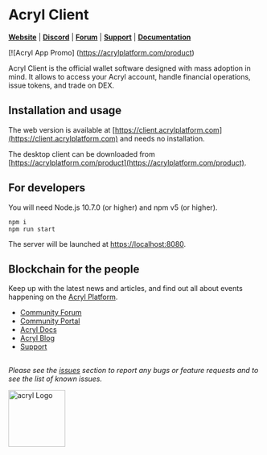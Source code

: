 # Acryl Client

[**Website**](https://acrylplatform.com/) | [**Discord**](https://discord.gg/cnFmDyA) | [**Forum**](https://forum.acrylplatform.com/) | [**Support**](https://support.acrylplatform.com/) | [**Documentation**](https://docs.acrylplatform.com)

[![Acryl App Promo] 
(https://acrylplatform.com/product)

Acryl Client is the official wallet software designed with mass adoption in mind. It allows to access your Acryl account, handle financial operations, issue tokens, and trade on DEX.

## Installation and usage

The web version is available at [https://client.acrylplatform.com](https://client.acrylplatform.com) and needs no installation.

The desktop client can be downloaded from [https://acrylplatform.com/product](https://acrylplatform.com/product).

## For developers

You will need Node.js 10.7.0 (or higher) and npm v5 (or higher).

```
npm i
npm run start
```

The server will be launched at [https://localhost:8080](https://localhost:8080).

## Blockchain for the people

Keep up with the latest news and articles, and find out all about events happening on the [Acryl Platform](https://acrylplatform.com/).

* [Community Forum](https://forum.acrylplatform.com/)
* [Community Portal](https://acrylcommunity.com/)
* [Acryl Docs](https://docs.acrylplatform.com/)
* [Acryl Blog](https://blog.acrylplatform.com/)
* [Support](https://support.acrylplatform.com/)

##

_Please see the [issues](https://github.com/acrylplatform/acrylGUI/issues) section to report any bugs or feature requests and to see the list of known issues._

[<img src="https://cdn.worldvectorlogo.com/logos/acryl-6.svg" width="113px" alt="acryl Logo" />](https://acrylplatform.com)
